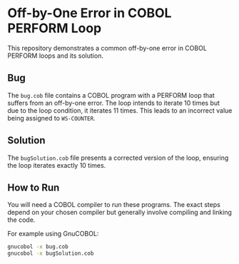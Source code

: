# Off-by-One Error in COBOL PERFORM Loop

This repository demonstrates a common off-by-one error in COBOL PERFORM loops and its solution.

## Bug
The `bug.cob` file contains a COBOL program with a PERFORM loop that suffers from an off-by-one error. The loop intends to iterate 10 times but due to the loop condition, it iterates 11 times.  This leads to an incorrect value being assigned to `WS-COUNTER`.

## Solution
The `bugSolution.cob` file presents a corrected version of the loop, ensuring the loop iterates exactly 10 times.

## How to Run
You will need a COBOL compiler to run these programs.  The exact steps depend on your chosen compiler but generally involve compiling and linking the code.

For example using GnuCOBOL:
```bash
gnucobol -x bug.cob
gnucobol -x bugSolution.cob
```